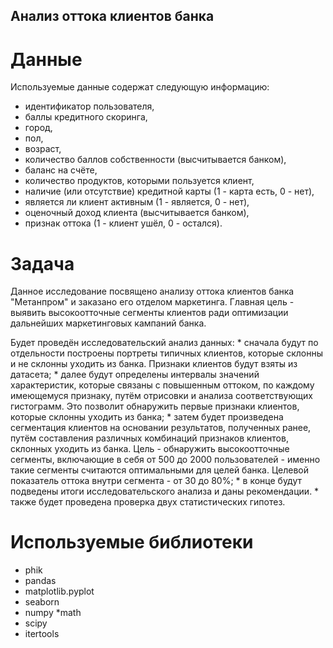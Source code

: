 ## Анализ оттока клиентов банка 

#  Данные

Используемые данные содержат следующую информацию:

* идентификатор пользователя,
* баллы кредитного скоринга,
* город,
* пол,
* возраст,
* количество баллов собственности (высчитывается банком),
* баланс на счёте,
* количество продуктов, которыми пользуется клиент,
* наличие (или отсутствие) кредитной карты (1 - карта есть, 0 - нет),
* является ли клиент активным (1 - является, 0 - нет),
* оценочный доход клиента (высчитывается банком),
* признак оттока (1 - клиент ушёл, 0 - остался).

# Задача

Данное исследование посвящено анализу оттока клиентов банка "Метанпром" и заказано его отделом маркетинга. Главная цель - выявить высокоотточные сегменты клиентов ради оптимизации дальнейших маркетинговых кампаний банка.

Будет проведён исследовательский анализ данных:
        * сначала будут по отдельности построены портреты типичных клиентов, которые склонны и не склонны уходить из банка. Признаки клиентов будут взяты из датасета;
        * далее будут определены интервалы значений характеристик, которые связаны с повышенным оттоком, по каждому имеющемуся признаку, путём отрисовки и анализа соответствующих гистограмм. Это позволит обнаружить первые признаки клиентов, которые склонны уходить из банка;
        * затем  будет произведена сегментация клиентов на основании результатов, полученных ранее, путём составления различных комбинаций признаков клиентов, склонных уходить из банка. Цель - обнаружить высокоотточные сегменты, включающие в себя от 500 до 2000 пользователей - именно такие сегменты считаются оптимальными для целей банка. Целевой показатель оттока внутри сегмента - от 30 до 80%;
        * в конце будут подведены итоги исследовательского анализа и даны рекомендации.
        * также будет проведена проверка двух статистических гипотез. 

# Используемые библиотеки

* phik
* pandas
* matplotlib.pyplot 
* seaborn 
* numpy 
*math 
* scipy 
* itertools


